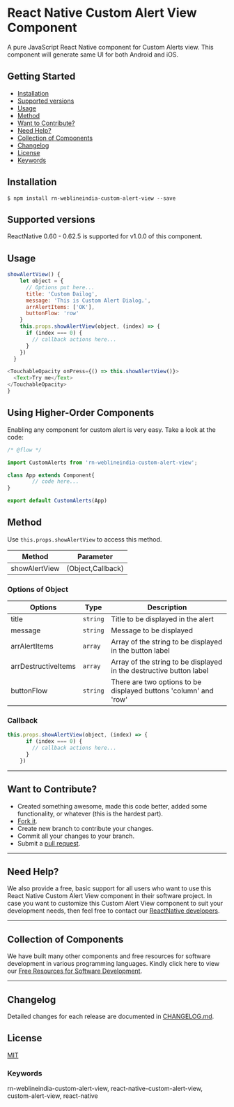 # React Native Custom Alert View Component

A pure JavaScript React Native component for Custom Alerts view. This component will generate same UI for both Android and iOS.

## Getting Started

- [Installation](#installation)
- [Supported versions](#supported-versions)
- [Usage](#usage)
- [Method](#method)
- [Want to Contribute?](#want-to-contribute?)
- [Need Help?](#need-help?)
- [Collection of Components](#collection-of-components)
- [Changelog](#changelog)
- [License](#license)
- [Keywords](#keywords)

## Installation

`$ npm install rn-weblineindia-custom-alert-view --save`

## Supported versions

ReactNative 0.60 - 0.62.5 is supported for v1.0.0 of this component.

## Usage

```js
showAlertView() {
    let object = {
      // Options put here...     
      title: 'Custom Dailog',
      message: 'This is Custom Alert Dialog.',
      arrAlertItems: ['OK'],
      buttonFlow: 'row'
    }
    this.props.showAlertView(object, (index) => {
      if (index === 0) {
        // callback actions here...
      } 
    })
  }
```

```javascript
<TouchableOpacity onPress={() => this.showAlertView()}>
  <Text>Try me</Text>
</TouchableOpacity>
}

```

## Using Higher-Order Components

Enabling any component for custom alert is very easy. Take a look at the code:

```js
/* @flow */

import CustomAlerts from 'rn-weblineindia-custom-alert-view';

class App extends Component{
        // code here...
}

export default CustomAlerts(App)
```

## Method

Use `this.props.showAlertView` to access this method.

| **Method**    | **Parameter**        |
|---------------|----------------------|
| showAlertView | \(Object,Callback\)  |

### Options of Object

| **Options**         | **Type** | **Description**                                                     |
|---------------------|----------|---------------------------------------------------------------------|
| title               | `string` | Title to be displayed in the alert                                  |
| message             | `string` | Message to be displayed                                             |
| arrAlertItems       | `array`  | Array of the string to be displayed in the button label             |
| arrDestructiveItems | `array`  | Array of the string to be displayed in the destructive button label |
| buttonFlow          | `string` | There are two options to be displayed buttons 'column' and 'row'    |

### Callback

```javascript
this.props.showAlertView(object, (index) => {
      if (index === 0) {
        // callback actions here...
      } 
    })
```

-----

## Want to Contribute?

- Created something awesome, made this code better, added some functionality, or whatever (this is the hardest part).
- [Fork it](http://help.github.com/forking/).
- Create new branch to contribute your changes.
- Commit all your changes to your branch.
- Submit a [pull request](http://help.github.com/pull-requests/).

-----

## Need Help? 

We also provide a free, basic support for all users who want to use this React Native Custom Alert View component in their software project. In case you want to customize this Custom Alert View component to suit your development needs, then feel free to contact our [ReactNative developers](https://www.weblineindia.com/hire-react-native-developers.html).

-----

## Collection of Components

We have built many other components and free resources for software development in various programming languages. Kindly click here to view our [Free Resources for Software Development](https://www.weblineindia.com/software-development-resources.html).

------

## Changelog

Detailed changes for each release are documented in [CHANGELOG.md](./CHANGELOG.md).

## License

[MIT](LICENSE)

[mit]: https://github.com/weblineindia/React-Native-Custom-Alert-View/blob/master/LICENSE

### Keywords

 rn-weblineindia-custom-alert-view, react-native-custom-alert-view, custom-alert-view, react-native

<!-- ### Keywords

[react-native](https://www.npmjs.com/search?q=keywords:react-native) [custom](https://www.npmjs.com/search?q=keywords:custom) [alerts](https://www.npmjs.com/search?q=keywords:alerts) [dialog](https://www.npmjs.com/search?q=keywords:custom) [dialog](https://www.npmjs.com/search?q=keywords:custom) [modal](https://www.npmjs.com/search?q=keywords:modal) [popup](https://www.npmjs.com/search?q=keywords:popup) [ios](https://www.npmjs.com/search?q=keywords:ios) [android](https://www.npmjs.com/search?q=keywords:android) -->
